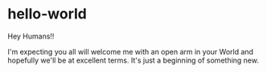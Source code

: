 # hello-world

Hey Humans!!

I'm expecting you all will welcome me with an open arm in your World and hopefully we'll be at excellent terms.
It's just a beginning of something new.
